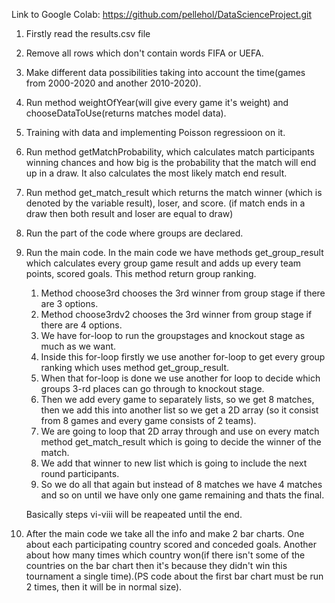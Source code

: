 Link to Google Colab: https://github.com/pellehol/DataScienceProject.git

1. Firstly read the results.csv file
2. Remove all rows which don't contain words FIFA or UEFA.
3. Make different data possibilities taking into account the time(games from 2000-2020 and another 2010-2020).
4. Run method weightOfYear(will give every game it's weight) and chooseDataToUse(returns matches model data).
5. Training with data and implementing Poisson regressioon on it. 
6. Run method getMatchProbability, which calculates match participants winning chances and how big is the probability that the match will end up in a draw. 
It also calculates the most likely match end result.
7. Run method get_match_result which returns the match winner (which is denoted by the variable result), loser, and score. 
(if match ends in a draw then both result and loser are equal to draw)
8. Run the part of the code where groups are declared.
9. Run the main code.
In the main code we have methods get_group_result which calculates every group game result and adds up every team points, scored goals. This method return group ranking.

    1) Method choose3rd chooses the 3rd winner from group stage if there are 3 options. 
    2) Method choose3rdv2 chooses the 3rd winner from group stage if there are 4 options. 
    3) We have for-loop to run the groupstages and knockout stage as much as we want. 
    4) Inside this for-loop firstly we use another for-loop to get every group ranking which uses method get_group_result.
    5) When that for-loop is done we use another for loop to decide which groups 3-rd places can go through to knockout stage.
    6) Then we add every game to separately lists, so we get 8 matches, then we add this into another list so we get a 2D array 
    (so it consist from 8 games and every game consists of 2 teams).
    7) We are going to loop that 2D array through and use on every match method get_match_result which is going to decide the winner of the match. 
    8) We add that winner to new list which is going to include the next round participants.
    9) So we do all that again but instead of 8 matches we have 4 matches and so on until we have only one game remaining and thats the final.
    
    Basically steps vi-viii will be reapeated until the end.

10. After the main code we take all the info and make 2 bar charts. One about each participating country scored and conceded goals. 
Another about how many times which country won(if there isn't some of the countries on the bar chart then it's because they didn't win this tournament a single time).(PS code about the first bar chart must be run 2 times, then it will be in normal size).
